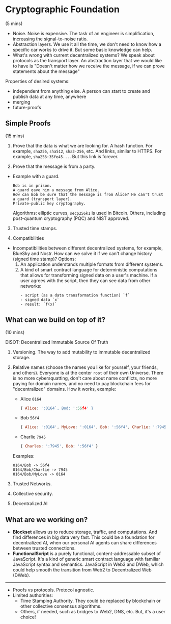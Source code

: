 # Cryptographic Foundation

(5 mins)

- Noise. Noise is expensive. The task of an engineer is simplification, increasing the signal-to-noise ratio.
- Abstraction layers. We use it all the time, we don't need to know how a specific car works to drive it. But some basic knowledge can help.
- What's wrong with current decentralized systems? We speak about protocols as the transport layer. An abstraction layer that we would like to have is "Doesn't matter how we receive the message, if we can prove statements about the message"

Properties of desired systems:
- independent from anything else. A person can start to create and publish data at any time, anywhere
- merging
- future-proofs

## Simple Proofs 

(15 mins)

1. Prove that the data is what we are looking for.
   A hash function. For example, `sha256`, `sha512`, `sha3-256`, etc.
   And links, similar to HTTPS. For example, `sha256:35fe45...`. But this link is forever.

3. Prove that the message is from a party.
- Example with a guard.
  ```
  Bob is in prison.
  A guard gave him a message from Alice.
  How can Bob be sure that the message is from Alice? He can't trust a guard (transport layer).
  Private-public key cryptography. 
  ```

  Algorithms: elliptic curves, `secp256k1` is used in Bitcoin. Others, including post-quantum cryptography (PQC) and NIST approved.

3. Trusted time stamps.

4. Compatibilities

- Incompatibilities between different decentralized systems, for example, BlueSky and Nostr. How can we solve it if we can't change history (signed time stamp)? Options:
  1. An application understands multiple formats from different systems.
  2. A kind of smart contract language for deterministic computations that allows for transforming signed data on a user's machine. If a user agrees with the script, then they can see data from other networks:
     ```
     - script (as a data transformation function) `f`
     - signed data `x`
     - result: `f(x)`
     ```

## What can we build on top of it? 

(10 mins)

DISOT: Decentralized Immutable Source Of Truth

1. Versioning. The way to add mutability to immutable decentralized storage. 

2. Relative names (choose the names you like for yourself, your friends, and others). Everyone is at the center `root` of their own Universe. There is no more cybersquatting, don't care about name conflicts, no more paying for domain names, and no need to pay blockchain fees for "decentralized" domains. How it works, example:
   - Alice `0164`
     ```js
     { Alice: ':0164`, Bod: ':56f4' }
     ```
   - Bob `56f4` 
     ```js
     { Alice: ':0164', MyLove: ':0164', Bob: ':56f4', Charlie: ':7945', Doc2025: ':9351' }
     ```
   - Charlie `7945`
     ```js
     { Charles: ':7945', Bob: ':56f4' }
     ```
   Examples:
   ```
   0164/Bob -> 56f4
   0164/Bob/Charlie -> 7945
   0164/Bob/MyLove -> 0164
   ```
   
3. Trusted Networks.

4. Collective security.

5. Decentralized AI

## What are we working on?

- **Blockset** allows us to reduce storage, traffic, and computations. And find differences in big data very fast. This could be a foundation for decentralized AI, when our personal AI agents can share differences between trusted connections.
- **FunctionalScript** is a purely functional, content-addressable subset of JavaScript. It's a kind of generic smart contract language with familiar JavaScript syntax and semantics. JavaScript in Web3 and DWeb, which could help smooth the transition from Web2 to Decentralized Web (DWeb). 

---

- Proofs vs protocols. Protocol agnostic.
- Limited authorities:
  - Time Stamping Authority. They could be replaced by blockchain or other collective consensus algorithms.
  - Others, if needed, such as bridges to Web2, DNS, etc.
  But, it's a user choice!
